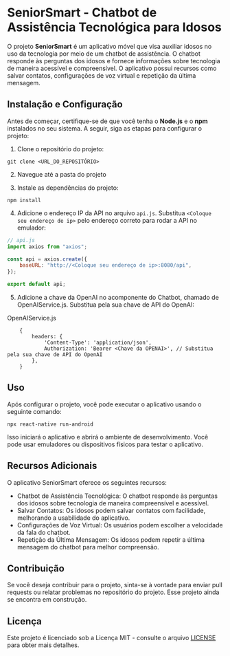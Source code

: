 # SeniorSmart - Chatbot de Assistência Tecnológica para Idosos

O projeto **SeniorSmart** é um aplicativo móvel que visa auxiliar idosos no uso da tecnologia por meio de um chatbot de assistência. O chatbot responde às perguntas dos idosos e fornece informações sobre tecnologia de maneira acessível e compreensível. O aplicativo possui recursos como salvar contatos, configurações de voz virtual e repetição da última mensagem.

## Instalação e Configuração

Antes de começar, certifique-se de que você tenha o **Node.js** e o **npm** instalados no seu sistema. A seguir, siga as etapas para configurar o projeto:

1. Clone o repositório do projeto:

`git clone <URL_DO_REPOSITÓRIO>`

2. Navegue até a pasta do projeto

3. Instale as dependências do projeto:

`npm install`

4. Adicione o endereço IP da API no arquivo `api.js`. Substitua `<Coloque seu endereço de ip>` pelo endereço correto para rodar a API no emulador:

```javascript
// api.js
import axios from "axios";

const api = axios.create({
    baseURL: "http://<Coloque seu endereço de ip>:8080/api",
});

export default api;
```

5. Adicione a chave da OpenAI no acomponente do Chatbot, chamado de OpenAIService.js. Substitua <Chave da OPENAI> pela sua chave de API do OpenAI:

OpenAIService.js
```
    {
        headers: {
            'Content-Type': 'application/json',
            Authorization: 'Bearer <Chave da OPENAI>', // Substitua pela sua chave de API do OpenAI
        },
    }
```

## Uso

Após configurar o projeto, você pode executar o aplicativo usando o seguinte comando:

`npx react-native run-android`

Isso iniciará o aplicativo e abrirá o ambiente de desenvolvimento. Você pode usar emuladores ou dispositivos físicos para testar o aplicativo.

## Recursos Adicionais

O aplicativo SeniorSmart oferece os seguintes recursos:

- Chatbot de Assistência Tecnológica: O chatbot responde às perguntas dos idosos sobre tecnologia de maneira compreensível e acessível.
- Salvar Contatos: Os idosos podem salvar contatos com facilidade, melhorando a usabilidade do aplicativo.
- Configurações de Voz Virtual: Os usuários podem escolher a velocidade da fala do chatbot.
- Repetição da Última Mensagem: Os idosos podem repetir a última mensagem do chatbot para melhor compreensão.

## Contribuição

Se você deseja contribuir para o projeto, sinta-se à vontade para enviar pull requests ou relatar problemas no repositório do projeto. Esse projeto ainda se encontra em construção.

## Licença

Este projeto é licenciado sob a Licença MIT - consulte o arquivo [LICENSE](./LICENSE) para obter mais detalhes.
